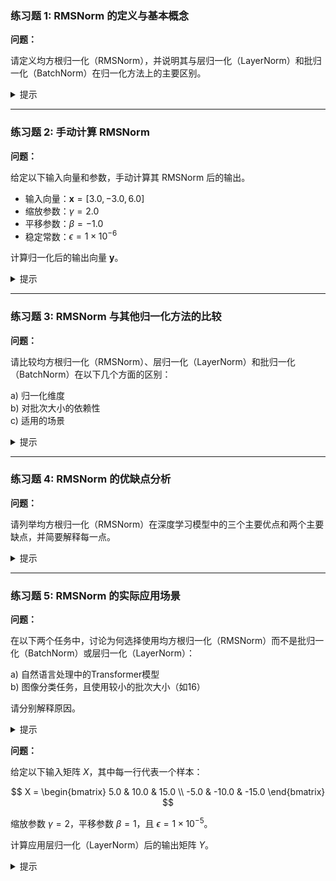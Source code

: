 ### 练习题 1: RMSNorm 的定义与基本概念

**问题：**

请定义均方根归一化（RMSNorm），并说明其与层归一化（LayerNorm）和批归一化（BatchNorm）在归一化方法上的主要区别。

<details>
<summary>提示</summary>

**定义：**

均方根归一化（RMSNorm）是一种用于规范化神经网络层输入的方法。它通过计算输入向量的均方根（Root Mean Square, RMS）值，并利用该值对输入进行缩放，从而实现归一化。与LayerNorm和BatchNorm类似，RMSNorm旨在加速训练过程、提高模型稳定性和泛化能力。

**主要区别：**

- **与BatchNorm的区别：**
  - **归一化维度：** BatchNorm在批次维度和特征维度上进行归一化，而RMSNorm仅在特征维度上进行归一化。
  - **依赖批次大小：** BatchNorm依赖于较大的批次大小以准确估计统计量，RMSNorm不依赖批次大小，适用于小批次训练。
  - **适用场景：** BatchNorm适用于卷积神经网络等需要大批次的任务，RMSNorm更适合序列模型或需要小批次的任务。

- **与LayerNorm的区别：**
  - **计算内容：** LayerNorm计算输入的均值和方差进行归一化，而RMSNorm仅计算均方根值，省略了均值的计算。
  - **计算复杂度：** 由于省略了均值的计算，RMSNorm在计算上略显简化，可能具有更高的计算效率。
  - **信息保留：** LayerNorm保留了输入的中心化信息，而RMSNorm可能会丢失部分关于输入分布的位置信息。

</details>

---

### 练习题 2: 手动计算 RMSNorm

**问题：**

给定以下输入向量和参数，手动计算其 RMSNorm 后的输出。

- 输入向量：$\mathbf{x} = [3.0, -3.0, 6.0]$
- 缩放参数：$\gamma = 2.0$
- 平移参数：$\beta = -1.0$
- 稳定常数：$\epsilon = 1 \times 10^{-6}$

计算归一化后的输出向量 $\mathbf{y}$。

<details>
<summary>提示</summary>

**步骤 1：计算均方根（RMS）值**

$$
\text{RMS} = \sqrt{ \frac{1}{H} \sum_{i=1}^{H} x_i^2 } = \sqrt{ \frac{3.0^2 + (-3.0)^2 + 6.0^2}{3} } = \sqrt{ \frac{9 + 9 + 36}{3} } = \sqrt{ \frac{54}{3} } = \sqrt{18} \approx 4.2426
$$

**步骤 2：归一化**

$$
\hat{x}_i = \frac{x_i}{\text{RMS} + \epsilon} \approx \frac{x_i}{4.2426}
$$

计算各元素：

$$
\begin{align*}
\hat{x}_1 &= \frac{3.0}{4.2426} \approx 0.7071 \\
\hat{x}_2 &= \frac{-3.0}{4.2426} \approx -0.7071 \\
\hat{x}_3 &= \frac{6.0}{4.2426} \approx 1.4142 \\
\end{align*}
$$

**步骤 3：应用缩放和平移**

$$
y_i = \gamma \cdot \hat{x}_i + \beta
$$

计算各元素：

$$
\begin{align*}
y_1 &= 2.0 \times 0.7071 + (-1.0) \approx 1.4142 - 1.0 = 0.4142 \\
y_2 &= 2.0 \times (-0.7071) + (-1.0) \approx -1.4142 - 1.0 = -2.4142 \\
y_3 &= 2.0 \times 1.4142 + (-1.0) \approx 2.8284 - 1.0 = 1.8284 \\
\end{align*}
$$

**最终输出向量：**

$$
\mathbf{y} \approx [0.4142, -2.4142, 1.8284]
$$

</details>

---

### 练习题 3: RMSNorm 与其他归一化方法的比较

**问题：**

请比较均方根归一化（RMSNorm）、层归一化（LayerNorm）和批归一化（BatchNorm）在以下几个方面的区别：

a) 归一化维度  
b) 对批次大小的依赖性  
c) 适用的场景

<details>
<summary>提示</summary>

**a) 归一化维度：**

- **BatchNorm：** 在批次维度和特征维度上进行归一化。
- **LayerNorm：** 仅在特征维度上进行归一化。
- **RMSNorm：** 仅在特征维度上进行归一化。

**b) 对批次大小的依赖性：**

- **BatchNorm：** 依赖于较大的批次大小以准确估计均值和方差，批次较小时表现不佳。
- **LayerNorm：** 不依赖于批次大小，适用于任意批次大小。
- **RMSNorm：** 不依赖于批次大小，适用于任意批次大小。

**c) 适用的场景：**

- **BatchNorm：** 适用于卷积神经网络等需要大批次的任务，如图像分类。
- **LayerNorm：** 适用于序列模型，如RNN和Transformer，以及需要处理变长输入的任务。
- **RMSNorm：** 适用于序列模型和小批次训练，尤其在计算资源有限或批次大小受限的情况下。

</details>

---

### 练习题 4: RMSNorm 的优缺点分析

**问题：**

请列举均方根归一化（RMSNorm）在深度学习模型中的三个主要优点和两个主要缺点，并简要解释每一点。

<details>
<summary>提示</summary>

**优点：**

1. **计算效率高：**  
   由于RMSNorm省略了均值的计算，仅计算均方根值，减少了计算量，尤其在高维度数据中更为高效。

2. **不依赖批次大小：**  
   类似于LayerNorm，RMSNorm不依赖于批次大小，适用于小批次训练和序列模型，特别是在资源受限的情况下表现良好。

3. **提升训练稳定性：**  
   通过规范化输入向量的尺度，RMSNorm有助于减小内部协变量偏移，提高模型训练的稳定性和收敛速度。

**缺点：**

1. **信息损失：**  
   RMSNorm省略了均值的计算，可能会丢失输入分布的中心化信息，这在某些任务中可能影响模型的表达能力。

2. **性能提升有限：**  
   在某些应用场景中，尤其是均值信息对任务重要时，RMSNorm相较于LayerNorm或BatchNorm的性能提升可能不明显，甚至可能略逊一筹。

</details>

---

### 练习题 5: RMSNorm 的实际应用场景

**问题：**

在以下两个任务中，讨论为何选择使用均方根归一化（RMSNorm）而不是批归一化（BatchNorm）或层归一化（LayerNorm）：

a) 自然语言处理中的Transformer模型  
b) 图像分类任务，且使用较小的批次大小（如16）

请分别解释原因。

<details>
<summary>提示</summary>

**a) 自然语言处理中的Transformer模型：**

- **小批次训练适应性：** Transformer模型常用于自然语言处理任务，通常使用较小的批次大小。BatchNorm在小批次下表现不佳，因为统计量的估计不稳定，而RMSNorm不依赖于批次大小，能够在小批次甚至单样本情况下稳定工作。
  
- **序列数据的特性：** Transformer处理的是序列数据，每个时间步的输入可能存在相关性。BatchNorm的批次维度归一化可能引入不必要的依赖，而RMSNorm仅在特征维度上进行归一化，更符合序列数据的特性。

**b) 图像分类任务，且使用较小的批次大小（如16）：**

- **批次大小限制：** 图像分类任务有时因内存限制或模型复杂度需要使用较小的批次大小。BatchNorm在小批次下可能表现不佳，因为统计量的估计不稳定。RMSNorm不依赖于批次维度，能够在小批次下保持稳定的归一化效果。
  
- **替代LayerNorm的选择：** 尽管LayerNorm也不依赖于批次大小，但在视觉任务中，BatchNorm通常表现更好。然而，在批次大小受限的情况下，RMSNorm提供了一种更高效的归一化替代方案，结合了LayerNorm的独立性和更低的计算复杂度。

</details>



**问题：**

给定以下输入矩阵 $X$，其中每一行代表一个样本：

$$
X = \begin{bmatrix}
5.0 & 10.0 & 15.0 \\
-5.0 & -10.0 & -15.0
\end{bmatrix}
$$

缩放参数 $\gamma = 2$，平移参数 $\beta = 1$，且 $\epsilon = 1 \times 10^{-5}$。

计算应用层归一化（LayerNorm）后的输出矩阵 $Y$。

<details>
<summary>提示</summary>

**步骤 1: 计算每个样本的均值 ($\mu$)**

对于第一个样本 $[5.0, 10.0, 15.0]$：

$$
\mu_1 = \frac{5.0 + 10.0 + 15.0}{3} = 10.0
$$

对于第二个样本 $[-5.0, -10.0, -15.0]$：

$$
\mu_2 = \frac{-5.0 + (-10.0) + (-15.0)}{3} = -10.0
$$

**步骤 2: 计算每个样本的方差 ($\sigma^2$)**

对于第一个样本：

$$
\sigma^2_1 = \frac{(5.0 - 10.0)^2 + (10.0 - 10.0)^2 + (15.0 - 10.0)^2}{3} = \frac{25 + 0 + 25}{3} \approx 16.\overline{6}
$$

对于第二个样本：

$$
\sigma^2_2 = \frac{(-5.0 - (-10.0))^2 + (-10.0 - (-10.0))^2 + (-15.0 - (-10.0))^2}{3} = \frac{25 + 0 + 25}{3} \approx 16.\overline{6}
$$

**步骤 3: 计算标准差 ($\sigma$)**

$$
\sigma_1 = \sqrt{\sigma^2_1 + \epsilon} \approx \sqrt{16.\overline{6} + 1 \times 10^{-5}} \approx 4.0825
$$

$$
\sigma_2 = \sqrt{\sigma^2_2 + \epsilon} \approx \sqrt{16.\overline{6} + 1 \times 10^{-5}} \approx 4.0825
$$

**步骤 4: 进行归一化**

对于第一个样本：

$$
\hat{x}_{11} = \frac{5.0 - 10.0}{4.0825} \approx -1.225
$$

$$
\hat{x}_{12} = \frac{10.0 - 10.0}{4.0825} \approx 0.0
$$

$$
\hat{x}_{13} = \frac{15.0 - 10.0}{4.0825} \approx 1.225
$$

对于第二个样本：

$$
\hat{x}_{21} = \frac{-5.0 - (-10.0)}{4.0825} \approx 1.225
$$

$$
\hat{x}_{22} = \frac{-10.0 - (-10.0)}{4.0825} \approx 0.0
$$

$$
\hat{x}_{23} = \frac{-15.0 - (-10.0)}{4.0825} \approx -1.225
$$

**步骤 5: 应用缩放和平移**

$$
y_{ij} = \gamma \cdot \hat{x}_{ij} + \beta = 2 \cdot \hat{x}_{ij} + 1
$$

因此，最终输出矩阵 $Y$ 为：

$$
Y = \begin{bmatrix}
2 \cdot (-1.225) + 1 & 2 \cdot 0.0 + 1 & 2 \cdot 1.225 + 1 \\
2 \cdot 1.225 + 1 & 2 \cdot 0.0 + 1 & 2 \cdot (-1.225) + 1
\end{bmatrix} \approx \begin{bmatrix}
-1.45 & 1 & 3.45 \\
3.45 & 1 & -1.45
\end{bmatrix}
$$

</details>

